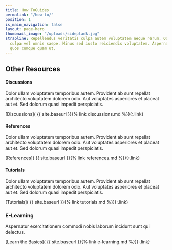 ```yaml
---
title: How ToGuides
permalink: "/how-to/"
position: 1
is_main_navigation: false
layout: page-hero
thumbnail_image: "/uploads/sideplank.jpg"
strapline: Repellendus veritatis culpa autem voluptatem neque rerum. Odit eaque voluptatem
  culpa vel omnis saepe. Minus sed iusto reiciendis voluptatem. Aspernatur quia sequi
  quos cumque quam ut.
---
```




<article class="call_to_action title-row">
<h2 class="sub-heading-two">Other Resources</h2>
<div class="subgrid">
<div markdown="1" class="four">

#### Discussions
Dolor ullam voluptatem temporibus autem. Provident ab sunt repellat architecto voluptatem dolorem odio. Aut voluptates asperiores et placeat aut et. Sed dolorum quasi impedit perspiciatis.

[Discussions]( {{ site.baseurl }}{% link discussions.md %}){:.link}

</div>
<div markdown="1" class="four">


#### References
Dolor ullam voluptatem temporibus autem. Provident ab sunt repellat architecto voluptatem dolorem odio. Aut voluptates asperiores et placeat aut et. Sed dolorum quasi impedit perspiciatis.

[References]( {{ site.baseurl }}{% link references.md %}){:.link}

</div>
<div markdown="1" class="four">

#### Tutorials
Dolor ullam voluptatem temporibus autem. Provident ab sunt repellat architecto voluptatem dolorem odio. Aut voluptates asperiores et placeat aut et. Sed dolorum quasi impedit perspiciatis.

[Tutorials]( {{ site.baseurl }}{% link tutorials.md %}){:.link}

</div>
<div markdown="1" class="four">

### E-Learning
Aspernatur exercitationem commodi nobis laborum incidunt sunt qui delectus.

[Learn the Basics]( {{ site.baseurl }}{% link e-learning.md %}){:.link}

</div>
</div>

</article>